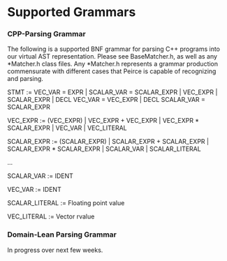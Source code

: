 # Supported Grammars

### CPP-Parsing Grammar

The following is a supported BNF grammar for parsing C++ programs into our virtual AST representation. Please see BaseMatcher.h, as well as any *Matcher.h class files.
Any *Matcher.h represents a grammar production commensurate with different cases that Peirce is capable of recognizing and parsing.

STMT := VEC_VAR = EXPR | SCALAR_VAR = SCALAR_EXPR  | VEC_EXPR | SCALAR_EXPR | DECL VEC_VAR = VEC_EXPR | DECL SCALAR_VAR = SCALAR_EXPR

VEC_EXPR := (VEC_EXPR) | VEC_EXPR + VEC_EXPR | VEC_EXPR * SCALAR_EXPR | VEC_VAR | VEC_LITERAL

SCALAR_EXPR := (SCALAR_EXPR) | SCALAR_EXPR + SCALAR_EXPR | SCALAR_EXPR * SCALAR_EXPR | SCALAR_VAR | SCALAR_LITERAL

...

SCALAR_VAR := IDENT

VEC_VAR := IDENT

SCALAR_LITERAL := Floating point value

VEC_LITERAL := Vector rvalue

### Domain-Lean Parsing Grammar

In progress over next few weeks.
